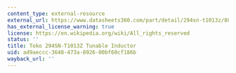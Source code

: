 ```yaml
---
content_type: external-resource
external_url: https://www.datasheets360.com/part/detail/294sn-t1013z/8832527263395133785/
has_external_license_warning: true
license: https://en.wikipedia.org/wiki/All_rights_reserved
status: ''
title: Toko 294SN-T1013Z Tunable Inductor
uid: ad9aeccc-3648-473a-8926-00bf60cf186b
wayback_url: ''
---
```

